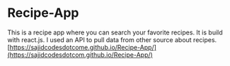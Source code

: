 # Recipe-App
This is a recipe app where you can search your favorite recipes. It is build with react.js. I used an API to pull data from other source about recipes. 
[https://sajidcodesdotcome.github.io/Recipe-App/](https://sajidcodesdotcom.github.io/Recipe-App/)
